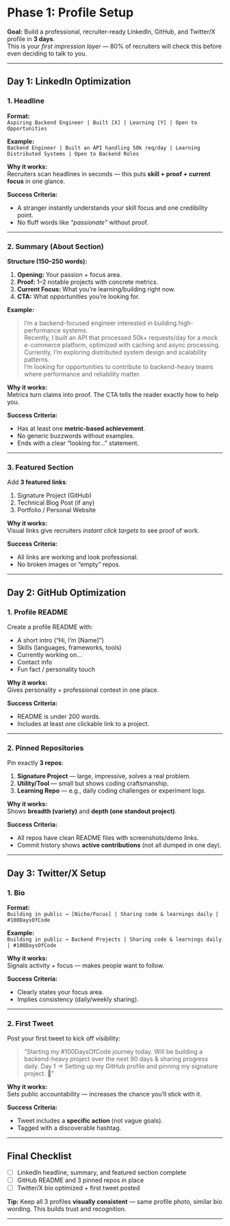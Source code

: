 # Phase 1: Profile Setup  
**Goal:** Build a professional, recruiter-ready LinkedIn, GitHub, and Twitter/X profile in **3 days**.  
This is your *first impression layer* — 80% of recruiters will check this before even deciding to talk to you.  

---

## Day 1: LinkedIn Optimization

### 1. Headline
**Format:**  
`Aspiring Backend Engineer | Built [X] | Learning [Y] | Open to Opportunities`  

**Example:**  
`Backend Engineer | Built an API handling 50k req/day | Learning Distributed Systems | Open to Backend Roles`

**Why it works:**  
Recruiters scan headlines in seconds — this puts **skill + proof + current focus** in one glance.

**Success Criteria:**  
- A stranger instantly understands your skill focus and one credibility point.
- No fluff words like *“passionate”* without proof.

---

### 2. Summary (About Section)
**Structure (150–250 words):**
1. **Opening:** Your passion + focus area.  
2. **Proof:** 1–2 notable projects with concrete metrics.  
3. **Current Focus:** What you’re learning/building right now.  
4. **CTA:** What opportunities you’re looking for.

**Example:**
> I’m a backend-focused engineer interested in building high-performance systems.  
> Recently, I built an API that processed 50k+ requests/day for a mock e-commerce platform, optimized with caching and async processing.  
> Currently, I’m exploring distributed system design and scalability patterns.  
> I’m looking for opportunities to contribute to backend-heavy teams where performance and reliability matter.

**Why it works:**  
Metrics turn claims into proof. The CTA tells the reader exactly how to help you.

**Success Criteria:**  
- Has at least one **metric-based achievement**.  
- No generic buzzwords without examples.  
- Ends with a clear “looking for…” statement.

---

### 3. Featured Section
Add **3 featured links**:
1. Signature Project (GitHub)  
2. Technical Blog Post (if any)  
3. Portfolio / Personal Website

**Why it works:**  
Visual links give recruiters *instant click targets* to see proof of work.

**Success Criteria:**  
- All links are working and look professional.  
- No broken images or “empty” repos.

---

## Day 2: GitHub Optimization

### 1. Profile README
Create a profile README with:
- A short intro (“Hi, I’m [Name]”)  
- Skills (languages, frameworks, tools)  
- Currently working on…  
- Contact info  
- Fun fact / personality touch

**Why it works:**  
Gives personality + professional context in one place.

**Success Criteria:**  
- README is under 200 words.  
- Includes at least one clickable link to a project.

---

### 2. Pinned Repositories
Pin exactly **3 repos**:
1. **Signature Project** — large, impressive, solves a real problem.  
2. **Utility/Tool** — small but shows coding craftsmanship.  
3. **Learning Repo** — e.g., daily coding challenges or experiment logs.

**Why it works:**  
Shows **breadth (variety)** and **depth (one standout project)**.

**Success Criteria:**  
- All repos have clean README files with screenshots/demo links.  
- Commit history shows **active contributions** (not all dumped in one day).

---

## Day 3: Twitter/X Setup

### 1. Bio
**Format:**  
`Building in public → [Niche/Focus] | Sharing code & learnings daily | #100DaysOfCode`

**Example:**  
`Building in public → Backend Projects | Sharing code & learnings daily | #100DaysOfCode`

**Why it works:**  
Signals activity + focus — makes people want to follow.

**Success Criteria:**  
- Clearly states your focus area.  
- Implies consistency (daily/weekly sharing).

---

### 2. First Tweet
Post your first tweet to kick off visibility:  
> “Starting my #100DaysOfCode journey today. Will be building a backend-heavy project over the next 90 days & sharing progress daily. Day 1 → Setting up my GitHub profile and pinning my signature project. 🚀”

**Why it works:**  
Sets public accountability — increases the chance you’ll stick with it.

**Success Criteria:**  
- Tweet includes a **specific action** (not vague goals).  
- Tagged with a discoverable hashtag.

---

## Final Checklist
- [ ] LinkedIn headline, summary, and featured section complete  
- [ ] GitHub README and 3 pinned repos in place  
- [ ] Twitter/X bio optimized + first tweet posted  

**Tip:** Keep all 3 profiles **visually consistent** — same profile photo, similar bio wording. This builds trust and recognition.

---
